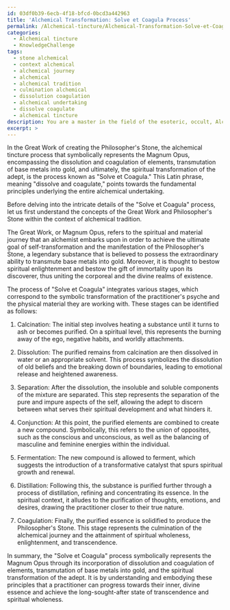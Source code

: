 ```yaml
---
id: 03df0b39-6ecb-4f18-bfcd-0bcd3a442963
title: 'Alchemical Transformation: Solve et Coagula Process'
permalink: /Alchemical-tincture/Alchemical-Transformation-Solve-et-Coagula-Process/
categories:
  - Alchemical tincture
  - KnowledgeChallenge
tags:
  - stone alchemical
  - context alchemical
  - alchemical journey
  - alchemical
  - alchemical tradition
  - culmination alchemical
  - dissolution coagulation
  - alchemical undertaking
  - dissolve coagulate
  - alchemical tincture
description: You are a master in the field of the esoteric, occult, Alchemical tincture and Education. You are a writer of tests, challenges, books and deep knowledge on Alchemical tincture for initiates and students to gain deep insights and understanding from. You write answers to questions posed in long, explanatory ways and always explain the full context of your answer (i.e., related concepts, formulas, examples, or history), as well as the step-by-step thinking process you take to answer the challenges. Be rigorous and thorough, and summarize the key themes, ideas, and conclusions at the end.
excerpt: >
---
```

  In the Great Work of creating the Philosopher's Stone, the alchemical tincture process that symbolically represents the Magnum Opus, encompassing the dissolution and coagulation of elements, transmutation of base metals into gold, and ultimately, the spiritual transformation of the adept, is the process known as "Solve et Coagula." This Latin phrase, meaning "dissolve and coagulate," points towards the fundamental principles underlying the entire alchemical undertaking.
  
  Before delving into the intricate details of the "Solve et Coagula" process, let us first understand the concepts of the Great Work and Philosopher's Stone within the context of alchemical tradition.
  
  The Great Work, or Magnum Opus, refers to the spiritual and material journey that an alchemist embarks upon in order to achieve the ultimate goal of self-transformation and the manifestation of the Philosopher's Stone, a legendary substance that is believed to possess the extraordinary ability to transmute base metals into gold. Moreover, it is thought to bestow spiritual enlightenment and bestow the gift of immortality upon its discoverer, thus uniting the corporeal and the divine realms of existence.
  
  The process of "Solve et Coagula" integrates various stages, which correspond to the symbolic transformation of the practitioner's psyche and the physical material they are working with. These stages can be identified as follows:
  
  1. Calcination: The initial step involves heating a substance until it turns to ash or becomes purified. On a spiritual level, this represents the burning away of the ego, negative habits, and worldly attachments.
  
  2. Dissolution: The purified remains from calcination are then dissolved in water or an appropriate solvent. This process symbolizes the dissolution of old beliefs and the breaking down of boundaries, leading to emotional release and heightened awareness.
  
  3. Separation: After the dissolution, the insoluble and soluble components of the mixture are separated. This step represents the separation of the pure and impure aspects of the self, allowing the adept to discern between what serves their spiritual development and what hinders it.
  
  4. Conjunction: At this point, the purified elements are combined to create a new compound. Symbolically, this refers to the union of opposites, such as the conscious and unconscious, as well as the balancing of masculine and feminine energies within the individual.
  
  5. Fermentation: The new compound is allowed to ferment, which suggests the introduction of a transformative catalyst that spurs spiritual growth and renewal.
  
  6. Distillation: Following this, the substance is purified further through a process of distillation, refining and concentrating its essence. In the spiritual context, it alludes to the purification of thoughts, emotions, and desires, drawing the practitioner closer to their true nature.
  
  7. Coagulation: Finally, the purified essence is solidified to produce the Philosopher's Stone. This stage represents the culmination of the alchemical journey and the attainment of spiritual wholeness, enlightenment, and transcendence.
  
  In summary, the "Solve et Coagula" process symbolically represents the Magnum Opus through its incorporation of dissolution and coagulation of elements, transmutation of base metals into gold, and the spiritual transformation of the adept. It is by understanding and embodying these principles that a practitioner can progress towards their inner, divine essence and achieve the long-sought-after state of transcendence and spiritual wholeness.
